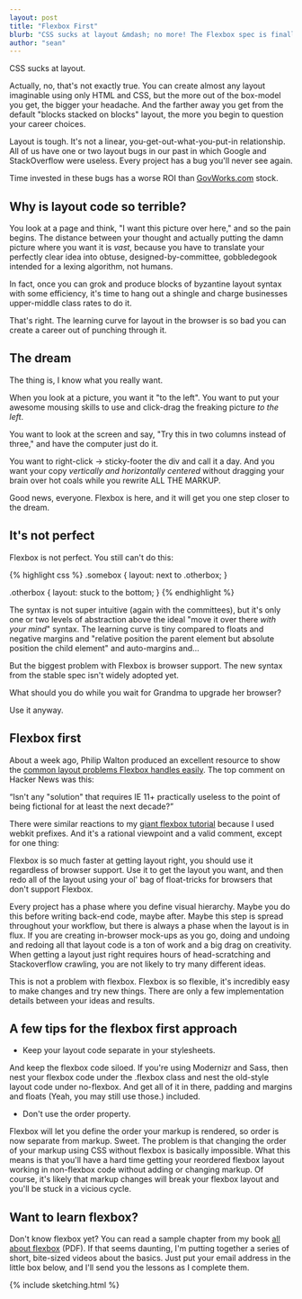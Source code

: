 ```yaml
---
layout: post
title: "Flexbox First"
blurb: "CSS sucks at layout &mdash; no more! The Flexbox spec is finally stable, but browser support isn't there yet. Damn. But wait...what if you used it anyway?"
author: "sean"
---
```


CSS sucks at layout.

Actually, no, that's not exactly true. You can create almost any layout imaginable using only HTML and CSS, but the more out of the box-model you get, the bigger your headache. And the farther away you get from the default "blocks stacked on blocks" layout, the more you begin to question your career choices.

Layout is tough. It's not a linear, you-get-out-what-you-put-in relationship. All of us have one or two layout bugs in our past in which Google and StackOverflow were useless. Every project has a bug you'll never see again.

Time invested in these bugs has a worse ROI than [GovWorks.com](http://en.wikipedia.org/wiki/Startups.com) stock.

Why is layout code so terrible?
---------------

You look at a page and think, "I want this picture over here," and so the pain begins. The distance between your thought and actually putting the damn picture where you want it is <em>vast</em>, because you have to translate your perfectly clear idea into obtuse, designed-by-committee, gobbledegook intended for a lexing algorithm, not humans.

In fact, once you can grok and produce blocks of byzantine layout syntax with some efficiency, it's time to hang out a shingle and charge businesses upper-middle class rates to do it.

That's right. The learning curve for layout in the browser is so bad you can create a career out of punching through it.


The dream
------------

The thing is, I know what you really want.

When you look at a picture, you want it "to the left". You want to put your awesome mousing skills to use and click-drag the freaking picture <em>to the left</em>.

You want to look at the screen and say, "Try this in two columns instead of three," and have the computer just do it.

You want to right-click -> sticky-footer the div and call it a day. And you want your copy <em>vertically and horizontally centered</em> without dragging your brain over hot coals while you rewrite ALL THE MARKUP.

Good news, everyone. Flexbox is here, and it will get you one step closer to the dream.

It's not perfect
--------------------

Flexbox is not perfect. You still can't do this:

{% highlight css %}
.somebox {
    layout: next to .otherbox;
}

.otherbox {
    layout: stuck to the bottom;
}
{% endhighlight %}


The syntax is not super intuitive (again with the committees), but it's only one or two levels of abstraction above the ideal "move it over there <em>with your mind</em>" syntax. The learning curve is tiny compared to floats and negative margins and "relative position the parent element but absolute position the child element" and auto-margins and...

But the biggest problem with Flexbox is browser support. The new syntax from the stable spec isn't widely adopted yet. 

What should you do while you wait for Grandma to upgrade her browser?

Use it anyway.


Flexbox first
-------------

About a week ago, Philip Walton produced an excellent resource to show the [common layout problems Flexbox handles easily](http://philipwalton.github.io/solved-by-flexbox/). The top comment on Hacker News was this:

&ldquo;Isn't any "solution" that requires IE 11+ practically useless to the point of being fictional for at least the next decade?&rdquo;

There were similar reactions to my [giant flexbox tutorial](http://sketchingwithcss.com/samplechapter ) because I used webkit prefixes. And it's a rational viewpoint and a valid comment, except for one thing:

Flexbox is so much faster at getting layout right, you should use it regardless of browser support. Use it to get the layout you want, and then redo all of the layout using your ol' bag of float-tricks for browsers that don't support Flexbox.

Every project has a phase where you define visual hierarchy. Maybe you do this before writing back-end code, maybe after. Maybe this step is spread throughout your workflow, but there is always a phase when the layout is in flux. If you are creating in-browser mock-ups as you go, doing and undoing and redoing all that layout code is a ton of work and a big drag on creativity. When getting a layout just right requires hours of head-scratching and Stackoverflow crawling, you are not likely to try many different ideas.

This is not a problem with flexbox. Flexbox is so flexible, it's incredibly easy to make changes and try new things. There are only a few implementation details between your ideas and results. 


A few tips for the flexbox first approach
-----------------------------------

- Keep your layout code separate in your stylesheets.

And keep the flexbox code siloed. If you're using Modernizr and Sass, then nest your flexbox code under the .flexbox class and nest the old-style layout code under no-flexbox. And get all of it in there, padding and margins and floats (Yeah, you may still use those.) included.

- Don't use the order property.

Flexbox will let you define the order your markup is rendered, so order is now separate from markup. Sweet. The problem is that changing the order of your markup using CSS without flexbox is basically impossible. What this means is that you'll have a hard time getting your reordered flexbox layout working in non-flexbox code without adding or changing markup. Of course, it's likely that markup changes will break your flexbox layout and you'll be stuck in a vicious cycle.

Want to learn flexbox?
--------------------

Don't know flexbox yet? You can read a sample chapter from my book [all about flexbox](http://sketchingwithcss.com/samplechapter/flexbox.pdf) (PDF). If that seems daunting, I'm putting together a series of short, bite-sized videos about the basics. Just put your email address in the little box below, and I'll send you the lessons as I complete them.

{% include sketching.html %}
